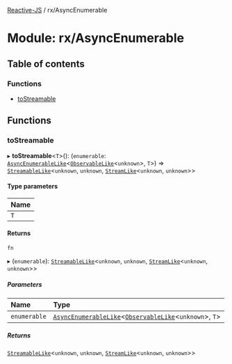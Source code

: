 [Reactive-JS](../README.md) / rx/AsyncEnumerable

# Module: rx/AsyncEnumerable

## Table of contents

### Functions

- [toStreamable](rx_AsyncEnumerable.md#tostreamable)

## Functions

### toStreamable

▸ **toStreamable**<`T`\>(): (`enumerable`: [`AsyncEnumerableLike`](../interfaces/rx.AsyncEnumerableLike.md)<[`ObservableLike`](../interfaces/rx.ObservableLike.md)<`unknown`\>, `T`\>) => [`StreamableLike`](../interfaces/streaming.StreamableLike.md)<`unknown`, `unknown`, [`StreamLike`](../interfaces/streaming.StreamLike.md)<`unknown`, `unknown`\>\>

#### Type parameters

| Name |
| :------ |
| `T` |

#### Returns

`fn`

▸ (`enumerable`): [`StreamableLike`](../interfaces/streaming.StreamableLike.md)<`unknown`, `unknown`, [`StreamLike`](../interfaces/streaming.StreamLike.md)<`unknown`, `unknown`\>\>

##### Parameters

| Name | Type |
| :------ | :------ |
| `enumerable` | [`AsyncEnumerableLike`](../interfaces/rx.AsyncEnumerableLike.md)<[`ObservableLike`](../interfaces/rx.ObservableLike.md)<`unknown`\>, `T`\> |

##### Returns

[`StreamableLike`](../interfaces/streaming.StreamableLike.md)<`unknown`, `unknown`, [`StreamLike`](../interfaces/streaming.StreamLike.md)<`unknown`, `unknown`\>\>
